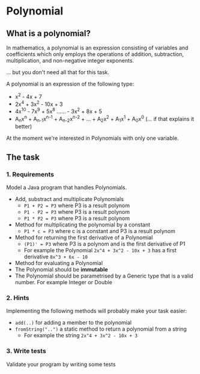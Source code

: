 # Polynomial

## What is a polynomial?

In mathematics, a polynomial is an expression consisting of variables and coefficients which only employs the operations of addition, subtraction, multiplication, and non-negative integer exponents.

... but you don't need all that for this task.

A polynomial is an expression of the following type:

* x<sup>2</sup> - 4x + 7
* 2x<sup>4</sup> + 3x<sup>2</sup> - 10x + 3
* 4x<sup>10</sup> - 7x<sup>9</sup> + 5x<sup>8</sup> ...... - 3x<sup>2</sup> + 8x + 5
* A<sub>n</sub>x<sup>n</sup> + A<sub>n-1</sub>x<sup>n-1</sup> + A<sub>n-2</sub>x<sup>n-2</sup> + ... + A<sub>2</sub>x<sup>2</sup> + A<sub>1</sub>x<sup>1</sup> + A<sub>0</sub>x<sup>0</sup> (... if that explains it better)

At the moment we're interested in Polynomials with only one variable.

## The task

### 1. Requirements

Model a Java program that handles Polynomials.

* Add, substract and multiplicate Polynomials
    * `P1 + P2 = P3` where P3 is a result polynom
    * `P1 - P2 = P3` where P3 is a result polynom
    * `P1 * P2 = P3` where P3 is a result polynom
* Method for multiplicating the polynomial by a constant
    * `P1 * c = P3` where c is a constant and P3 is a result polynom
* Method for returning the first derivative of a Polynomial
    * `(P1)' = P3` where P3 is a polynom and is the first derivative of P1
    * For example the Polynomial `2x^4 + 3x^2 - 10x + 3` has a first derivative `8x^3 + 6x - 10`
* Method for evaluating a Polynomial
* The Polynomial should be **immutable**
* The Polynomial should be parametrised by a Generic type that is a valid number. For example Integer or Double

### 2. Hints

Implementing the following methods will probably make your task easier:

* `add(..)` for adding a member to the polynomial
* `fromString("..")` a static method to return a polynomial from a string
    * For example the string `2x^4 + 3x^2 - 10x + 3`

### 3. Write tests

Validate your program by writing some tests
